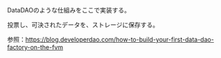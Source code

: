 DataDAOのような仕組みをここで実装する。

投票し、可決されたデータを、ストレージに保存する。


参照：https://blog.developerdao.com/how-to-build-your-first-data-dao-factory-on-the-fvm